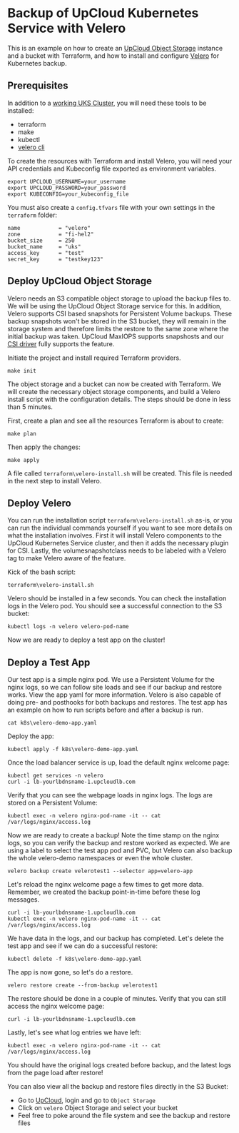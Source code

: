 # Backup of UpCloud Kubernetes Service with Velero

This is an example on how to create an [UpCloud Object Storage](https://upcloud.com/products/object-storage) instance and a bucket with Terraform, and how to install and configure [Velero](https://velero.io/) for Kubernetes backup.  

## Prerequisites

In addition to a [working UKS Cluster](https://upcloud.com/products/managed-kubernetes), you will need these tools to be installed:

* terraform
* make
* kubectl
* [velero cli](https://velero.io/docs/main/basic-install/#install-the-cli)

To create the resources with Terraform and install Velero, you will need your API credentials and Kubeconfig file exported as environment variables.

```text
export UPCLOUD_USERNAME=your_username
export UPCLOUD_PASSWORD=your_password
export KUBECONFIG=your_kubeconfig_file
```

You must also create a `config.tfvars` file with your own settings in the `terraform` folder:

```text
name            = "velero"
zone            = "fi-hel2"
bucket_size     = 250
bucket_name     = "uks"
access_key      = "test"
secret_key      = "testkey123"
```

## Deploy UpCloud Object Storage

Velero needs an S3 compatible object storage to upload the backup files to. We will be using the UpCloud Object Storage service for this. In addition, Velero supports CSI based snapshots for Persistent Volume backups. These backup snapshots won't be stored in the S3 bucket, they will remain in the storage system and therefore limits the restore to the same zone where the initial backup was taken. UpCloud MaxIOPS supports snapshosts and our [CSI driver](https://github.com/UpCloudLtd/upcloud-csi) fully supports the feature.

Initiate the project and install required Terraform providers.

```text
make init
```

The object storage and a bucket can now be created with Terraform. We will create the necessary object storage components, and build a Velero install script with the configuration details. The steps should be done in less than 5 minutes.

First, create a plan and see all the resources Terraform is about to create:

```text
make plan
```

Then apply the changes:

```text
make apply
```

A file called `terraform\velero-install.sh` will be created. This file is needed in the next step to install Velero.

## Deploy Velero

You can run the installation script `terraform\velero-install.sh` as-is, or you can run the individual commands yourself if you want to see more details on what the installation involves. First it will install Velero components to the UpCloud Kubernetes Service cluster, and then it adds the necessary plugin for CSI. Lastly, the volumesnapshotclass needs to be labeled with a Velero tag to make Velero aware of the feature.

Kick of the bash script:

```text
terraform\velero-install.sh
```

Velero should be installed in a few seconds. You can check the installation logs in the Velero pod. You should see a successful connection to the S3 bucket:

```text
kubectl logs -n velero velero-pod-name
```

Now we are ready to deploy a test app on the cluster!

## Deploy a Test App

Our test app is a simple nginx pod. We use a Persistent Volume for the nginx logs, so we can follow site loads and see if our backup and restore works. View the app yaml for more information. Velero is also capable of doing pre- and posthooks for both backups and restores. The test app has an example on how to run scripts before and after a backup is run.

```text
cat k8s\velero-demo-app.yaml
```

Deploy the app:

```text
kubectl apply -f k8s\velero-demo-app.yaml
```

Once the load balancer service is up, load the default nginx welcome page:

```text
kubectl get services -n velero
curl -i lb-yourlbdnsname-1.upcloudlb.com
```

Verify that you can see the webpage loads in nginx logs. The logs are stored on a Persistent Volume:

```text
kubectl exec -n velero nginx-pod-name -it -- cat /var/logs/nginx/access.log
```

Now we are ready to create a backup! Note the time stamp on the nginx logs, so you can verify the backup and restore worked as expected. We are using a label to select the test app pod and PVC, but Velero can also backup the whole velero-demo namespaces or even the whole cluster.

```text
velero backup create velerotest1 --selector app=velero-app 
```

Let's reload the nginx welcome page a few times to get more data. Remember, we created the backup point-in-time before these log messages.

```text
curl -i lb-yourlbdnsname-1.upcloudlb.com
kubectl exec -n velero nginx-pod-name -it -- cat /var/logs/nginx/access.log
```

We have data in the logs, and our backup has completed. Let's delete the test app and see if we can do a successful restore:

```text
kubectl delete -f k8s\velero-demo-app.yaml
```

The app is now gone, so let's do a restore.

```text
velero restore create --from-backup velerotest1
```

The restore should be done in a couple of minutes. Verify that you can still access the nginx welcome page:

```text
curl -i lb-yourlbdnsname-1.upcloudlb.com
```

Lastly, let's see what log entries we have left:

```text
kubectl exec -n velero nginx-pod-name -it -- cat /var/logs/nginx/access.log
```

You should have the original logs created before backup, and the latest logs from the page load after restore!

You can also view all the backup and restore files directly in the S3 Bucket:

* Go to [UpCloud](https://upcloud.com), login and go to `Object Storage`
* Click on `velero` Object Storage and select your bucket
* Feel free to poke around the file system and see the backup and restore files
